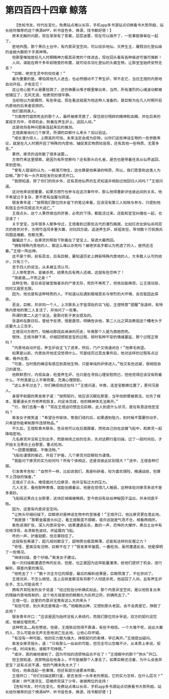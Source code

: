 # 第四百四十四章 鲸落
        【告知书友，时代在变化，免费站点难以长存，手机app多书源站点切换看书大势所趋，站长给你推荐的这个换源APP，听书音色多、换源、找书都好使！】
       原本无解的问题，现在渐渐有了答案，层层迷雾，现在可以拨开了，一些事能够串在一起了。
       密地外围，那个黑白土台中，有内景异宝空间，可以绞杀地仙，灭养生主，屠戮羽化登仙级的金翅大鹏和千手真神等。
       但那里唯独放任凡人时期精神力极其异常的个体进去，现在回头看有各种痕迹可循可推断！
       人间，谁能在两千多年前随意的布置，就可绞杀羽化登仙的头面生物，让那至宝始终安然无恙？
       “巨鲸，绝世生灵中的佼佼者！”
       最为重要的是，哪怕其他凡人进去，也必然撼动不了养生炉，带不走它，当日王煊的内景地自动开启，才收走它！
       这让他心脏不止是要狂跳了，还仿佛要从嗓子眼里窜出来，当然，所有激烈的心绪波动都被他镇压了，无风无浪，他表现的很平静。
       当初他以为是偶然，有些幸运，现在看这就是为他这种人准备的，是巨鲸为在凡人时期开启内景地的后来者安排的。
       他们是同类人。
       “为救雨竹姐而死去的那个人，最终被瘆灵救了，保住部分残碎的精神和血精，并在后来的某段岁月中，寻得机会，附着在养生炉上，逃回人间。”
       这是他将各种问题串连起来后的推测。
       王煊直接询问几个瘆灵，所谓的巨鲸什么来头？加以验证。
       “成长潜力惊人，上限高的可怕，未来注定会成为巨物，以你们这些神话生物的一些参数来论，就是在凡人时期开启了特殊的内景地，捕捉真实物质较容易，还有其他一些特质，无需多言。”
       果然，瘆灵的话吹散了很多迷雾。。
       方雨竹来这里探索，是因为有所觉察吗？还有那头白孔雀，是否也是带着任务从仙界返回，来到密地。
       “曾有人错误的认为，一鲸落万物生，这也算是他离谱的特质，所以，我们愿意称这类人为巨鲸。”那个有一头齐耳短发的女瘆灵开口。
       “我想知道，除了你们的同乡外，还有其他仙界的生灵知道并相助过他回归人间吗？”王煊问道。
       这对他来说很重要，如果方雨竹也参与在这次事件中，那么他得重新评估彼此间的关系，他不希望过于复杂，更不愿有血腥与阴谋。
       银发青年道：“按照我们那位同乡留下的笔记来看，应该没有第三人知晓与参与，只提到他和宿主合作完成这次大逃亡。”
       王煊点头，这个人果然相当的厉害，必死的下场，都能活过来，还能和至宝纠缠在一起，也没谁了！
       关于至宝，当年很多人都争夺过，王煊看到过那些古代的激烈画面，比如红衣女妖仙杀同层次的绝世对手，方雨竹连闯多重大幕，对抗四方敌，追逐养生炉，妖祖发狂，带领数十万妖族兵将围追堵截，但都无果。
       偏偏这个人，在瘆灵的帮助下附着在了至宝上，穿透大幕而回。
       “拥有特殊内景地的人，都这么难以杀死吗？被绝世高手都认为死透了的人，居然还活着。”王煊一阵出神。
       这不是个例，前有恶龙，后有巨鲸，要知道历史上拥有特殊内景地的人，大多数人认可的统计，只有三个。
       至于四人的说法，从未被主流认可。
       三人惨死意外，皆被杀死，结果先后有两人还魂，这就有些恐怖了！
       “简直是……不死之身！”
       这种生物，昔日肯定被至强者杀的尸骨无存，死的不再死了，但依旧能再现，让王煊动容，同时又遐思无限。
       因为，他也是有这种特质的人，不知道以后遇到极端恶劣与惨烈的大环境，会否能因此保命。
       恶龙，巨鲸，并非同一个人，上次联系上宇宙深处的古飞船，王煊特意“提醒”张道岭，有特殊内景地的第二人复活了，并询问了一些事。
       所谓的第二人这个说法，是那对影子男女提及的。
       张道岭在数日后，曾给予反馈，很是震惊，明确告诉他，第二人比之冥血教祖这个糟老头子还要大上三百岁。
       王煊没问方雨竹，怕触动那段血淋淋的历史，毕竟那个人是为救她而死。
       很快，王煊冷静下来，仔细回想取至宝的过程，顿时有种不安的情绪蔓延，那个过程正常吗？
       “内景地自动开启，养生炉自主飞了进来，然后，门户又快速闭合！”他寒毛倒竖。
       如果是以前，内景自开他还没觉得什么，可是经历过恶龙事件后，他对这样的过程有点过敏，格外在意。
       “可是，当时我的确没有感应到其他生物，只是单纯的炉体进入。”他又有些迟疑，很相信自己的直觉。
       他默默思忖，内视自身，检查养生炉，也只是在寻找心理安慰而已，但他觉得应该没有附着什么，不然真是让人不寒而栗，充满心理阴影。
       “这么多年过去了，你们确信他还在吗？”王煊问道，毕竟，连至宝都换位置了，更何况是人。
       身穿宇航服的黑发男子道：“按照契约，他应该沉眠在那里，当年他即便被救活，也伤了根本，需要漫长岁月修养和恢复，约定未完成，他的精神体无法离开。”
       “行，我们去看一看！”现在王煊迫切想去见巨鲸，此人到底什么状况，是在有意送他至宝吗？
       紫发女子微笑道：“希望合作愉快，等我们续约后，如果遇到阻力，到时候不需要你动手，只希望你能牵制那件违禁物品。”
       不久后，王煊和青木联系，告诉他可以在后面跟着，而他自己则在这艘飞船中，和瘆灵一起降临密地。
       几名瘆灵并没有立刻出手，而是继续之前的任务，先对这颗行星扫描，过了一段时间后，才开始关注黑白土台那里，重点检测。
       “一团雾很朦胧，不像活物。”
       飞船在谨慎的接近，开启了护盾，几个瘆灵对巨鲸较为谨慎。
       “我能问下瘆灵的实力如何吗？所有个体相近，还是说彼此区别很大？”途中，王煊各种打探。
       引发青年告知：“自然不一样，比如说我们，真是科研者，较为喜欢探险，精通战技，但算不上顶级的强者。”
       王煊点了点头，难怪面对几位瘆灵，他并没有过大的压力。
       几人无言，看他那种表情，就能估摸着出，他是在觉得几人略弱，这种体验对瘆灵来说不是多美妙。
       飞船临近黑白土台那里，这块区域植被稀疏，至今依旧有丝丝神秘因子溢出，并未彻底干枯。
       因为，这里有内景异宝空间。
       “让狗头仔细扫描下，巨鲸绝对是神话生物中的至强者！”王煊开口，他比瘆灵更在意此地。
       “我是狼！”那颗金属兽头纠正，看王煊极度不顺眼，或许这就是气场不合，相看两相厌。
       紫色涟漪扩张，深入内景异宝中，结果遭遇反杀，轰的一声，恐怖的大爆炸，黑白土台中有纹络浮现，击溃紫色波纹，并延展向飞船。
       咚的一声，护盾轻颤，但总算挡住了。
       这就有些离谱了，超凡规则都没了，超物质也极其稀薄，还能有这样的反噬之力？
       “奇怪，里面没有活物，巨鲸不在了？”银发青年皱眉，一番检测，虽然遭遇反击，但是探明了一些情况。
       “继续扫描，查个仔细。”紫发女子建议。
       每一次扫描都遭遇恐怖的反击，但是，也正是因为这样能量激荡，给他们提供了机会，进行解析，探查内里的情况。
       “他死去了？！”数十次全方位的探查，最后的解析结果是，巨鲸殒落了，不在世间了。
       王煊诧异，不怎么相信，连上古妖皇都没有将那个人彻底杀死，他逃回了人间，且有养生炉在手，怎么可能会死？
       拥有齐耳短发的女子说道：“经过检验分析确实如此，那个内景异宝空间，是以他恢复出来的残破内景地炼制的，这个地方就是他的鲸骸化为灰烬之所，的确死去了。”
       王煊一怔，这里的内景异宝竟有这么大的来头？
       “有些可悲，到头来还是难逃一死。”他略微出神，又想到那头老狐，会不会真是它，挣脱了此地？
       银发青年开口：“应该是因为始终没有人来续约，而我们那位同乡早逝，双方的契约没完成，他被反噬而死。”
       这种死法……有些憋屈，但是，王煊依旧觉得不靠谱，有些不相信。一个大难不死，逃出大幕的人，怎么可能会无声无息地消亡在此地，让他心存怀疑。
       “有没有一种可能，他的实力极为强大，挣脱契约的束缚，早已离开。”王煊提出疑问。
       紫发女瘆灵摇头，道：“只有那么一丝丝的可能，但完全可以忽略不计，从本质上来说，契约一成，时间未到，谁都不可挣脱。”
       “或许，真的被他做到了，因为可怕的违禁物品也不在了！”王煊眼中的那个“狗头”开口。
       但王煊知道，违禁物品在他身上，不可能被那个人拿走了。如果巨鲸还活着，为什么会舍弃至宝？这有点说不通，他的气魄未免太大了！
       现在，他串连起一些事情，但还有部分迷雾未吹散。
       王煊开口：“你们扫描这颗行星，是否发现一头年老的黑狐，它的实力怎样，在什么层次？”
       感谢：帅气滴浮生、层楼终究误了少年，谢谢两位的支持！
       【告知书友，时代在变化，免费站点难以长存，手机app多书源站点切换看书大势所趋，站长给你推荐的这个换源APP，听书音色多、换源、找书都好使！】